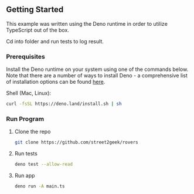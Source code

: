 <!-- GETTING STARTED -->

## Getting Started

This example was written using the Deno runtime in order to utilize TypeScript out of the box.

Cd into folder and run tests to log result.

### Prerequisites

Install the Deno runtime on your system using one of the commands below. Note
that there are a number of ways to install Deno - a comprehensive list of
installation options can be found
[here](https://docs.deno.com/runtime/manual/getting_started/installation).

Shell (Mac, Linux):

```sh
curl -fsSL https://deno.land/install.sh | sh
```

### Run Program

1. Clone the repo
   ```sh
   git clone https://github.com/street2geek/rovers
   ```
2. Run tests
   ```sh
   deno test --allow-read
   ```
3. Run app
   ```sh
   deno run -A main.ts
   ```
